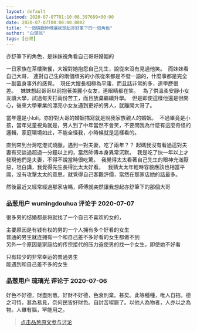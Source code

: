```yaml
---
layout: default
Lastmod: 2020-07-07T01:10:08.397699+00:00
date: 2020-07-07T00:00:00.000Z
title: "一個燒臘師傅讓我想起亦舒筆下的一個角色"
author: "白頭翁"
tags: [台灣]
---
```


亦舒筆下的角色，是妹妹視角看自己哥哥婚姻的  
  
一日家族在茶樓聚餐，大嫂對她抱怨自己先生，說從來沒有見過他笑。  而妹妹看自己大哥， 連對自己生的兩個頑劣的小孩從來都是不發一語的，什麼事都是完全一副置身事外的感覺。  現任大嫂長相極為平庸，而且話非常的多，連學歷很差。   妹妹想起哥哥以前抱著美麗小女友，連眼睛都在笑。   為了供溫柔安靜小女友讀大學，試過每天打兩份苦工，而且放棄繼續升學。  但是即使這樣他還是很開心，後來大學畢業的漂亮小女友遇到更好的男人，就離開大哥了。    
  
當年還是小loli，亦舒對大哥的婚姻描寫就是說我家族親人的婚姻。  不過畢竟是小孩，當年兒童視角就是，男人到了中年當然不會笑，不要問我為什麼有這麼奇怪的邏輯，家庭環境如此，不能全怪我，小時候就是這樣看的。  
  
直到來到台灣吃港式燒臘，遇到一對夫妻，吃了兩年？？ 起碼我沒有看過這對夫妻有交談過超過一分鐘以上的，當然師傅本身異常沉默。  我是吃了快一年以上才發現他們是夫妻，不得不說當時很吃驚。  我覺得太太看著自己先生的眼神充滿厭惡，坦白講，我覺得先生長得比太太好看。   我猜太太年輕時容貌應該也相當平庸，沒有攻擊太太的意思，就覺得自己客觀評價，當然在那家店她的話最多。    
  
然後最近又經常經過那家店嗎，師傅就突然讓我想起亦舒筆下的那個大哥

            
### 品葱用户 **wumingdouhua** 评论于 2020-07-07
        
很多男的结婚都是将就找了一个自己不喜欢的女的，  
  
主要原因是有钱有权的男的一个人拥有多个好看的女生  
普通的男生就连拥有一个和自己差不多好看的女生都做不到  
另外一个原因是家庭给的传宗接代的压力迫使男的找一个女生，即使她不好看  
  
只有较少的非常幸运的普通男生  
能遇到和自己差不多的女生
        


            
### 品葱用户 **琉璃光** 评论于 2020-07-06
        
好色不好德，財盡則散。好財不好德，色衰則棄。甚矣。此等種種，唯人自招。德之可恃，甚為易見，奈何民皆好財色。自討苦喫罷了。以他人為物者，人亦以之為物。人雖有腦，罕能用之。
        






> [点击品葱原文参与讨论](https://pincong.rocks/article/21276)

